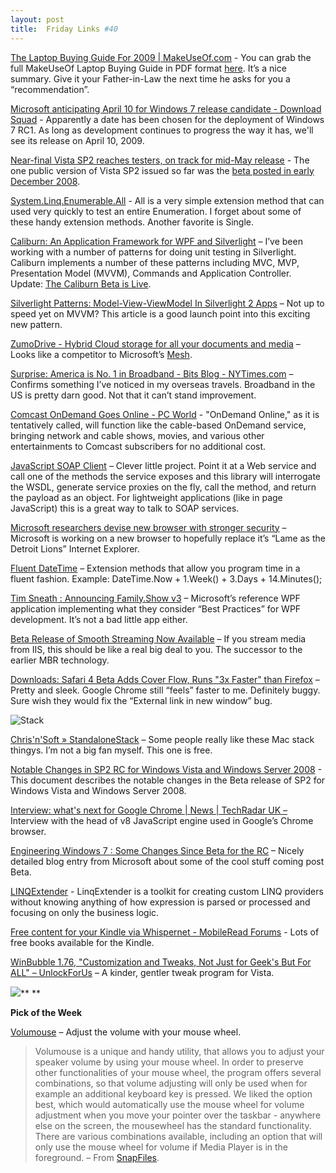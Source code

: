 ```yaml
---
layout: post
title:  Friday Links #40
---
```

[The Laptop Buying Guide For 2009 | MakeUseOf.com](http://www.makeuseof.com/tag/the-laptop-buying-guide-for-2009/) - You can grab the full MakeUseOf Laptop Buying Guide in PDF format [here](http://makeuseof.com/downloads/guides/Laptop-Buying-Guide.pdf). It’s a nice summary. Give it your Father-in-Law the next time he asks for you a “recommendation”.

[Microsoft anticipating April 10 for Windows 7 release candidate - Download Squad](http://www.downloadsquad.com/2009/02/20/microsoft-anticipating-april-10-for-windows-7-release-candidate/) - Apparently a date has been chosen for the deployment of Windows 7 RC1. As long as development continues to progress the way it has, we'll see its release on April 10, 2009.

[Near-final Vista SP2 reaches testers, on track for mid-May release](http://www.computerworld.com/action/article.do?command=viewArticleBasic&articleId=9128339&source=rss_news) - The one public version of Vista SP2 issued so far was the [beta posted in early December 2008](http://www.computerworld.com/action/+http://www.computerworld.com/action/article.do?command=viewArticleBasic&articleId=9122131).

[System.Linq.Enumerable.All](http://www.bleevo.com/2009/02/system-linq-enumerable-all-better-know-an-extension-method-part-2/) - All is a very simple extension method that can used very quickly to test an entire Enumeration. I forget about some of these handy extension methods. Another favorite is Single.

[Caliburn: An Application Framework for WPF and Silverlight](http://www.codeplex.com/caliburn) – I’ve been working with a number of patterns for doing unit testing in Silverlight. Caliburn implements a number of these patterns including MVC, MVP, Presentation Model (MVVM), Commands and Application Controller. Update: [The Caliburn Beta is Live](http://devlicio.us/blogs/rob_eisenberg/archive/2009/02/26/the-caliburn-beta-is-live.aspx).

[Silverlight Patterns: Model-View-ViewModel In Silverlight 2 Apps](http://msdn.microsoft.com/en-us/magazine/dd458800.aspx) – Not up to speed yet on MVVM? This article is a good launch point into this exciting new pattern.

[ZumoDrive - Hybrid Cloud storage for all your documents and media](http://zumodrive.com/) – Looks like a competitor to Microsoft’s [Mesh](http://www.mesh.com).

[Surprise: America is No. 1 in Broadband - Bits Blog - NYTimes.com](http://bits.blogs.nytimes.com/2009/02/23/surprise-america-is-no-1-in-broadband/) – Confirms something I’ve noticed in my overseas travels. Broadband in the US is pretty darn good. Not that it can’t stand improvement.

[Comcast OnDemand Goes Online - PC World](http://www.pcworld.com/article/160014/comcast_ondemand_goes_online.html) - "OnDemand Online," as it is tentatively called, will function like the cable-based OnDemand service, bringing network and cable shows, movies, and various other entertainments to Comcast subscribers for no additional cost.

[JavaScript SOAP Client](http://www.codeplex.com/JavaScriptSoapClient) – Clever little project. Point it at a Web service and call one of the methods the service exposes and this library will interrogate the WSDL, generate service proxies on the fly, call the method, and return the payload as an object. For lightweight applications (like in page JavaScript) this is a great way to talk to SOAP services.

[Microsoft researchers devise new browser with stronger security](http://www.computerworld.com/action/article.do?command=viewArticleBasic&articleId=9128433&source=rss_news) – Microsoft is working on a new browser to hopefully replace it’s “Lame as the Detroit Lions” Internet Explorer.

[Fluent DateTime](http://www.codeplex.com/fluentdatetime) – Extension methods that allow you program time in a fluent fashion. Example: DateTime.Now + 1.Week() + 3.Days + 14.Minutes();

[Tim Sneath : Announcing Family.Show v3](http://blogs.msdn.com/tims/archive/2009/02/23/announcing-family-show-v3-our-wpf-reference-application.aspx) – Microsoft’s reference WPF application implementing what they consider “Best Practices” for WPF development. It’s not a bad little app either.

[Beta Release of Smooth Streaming Now Available](http://blogs.iis.net/jboch/archive/2009/02/24/beta-release-of-smooth-streaming-now-available.aspx) – If you stream media from IIS, this should be like a real big deal to you. The successor to the earlier MBR technology.

[Downloads: Safari 4 Beta Adds Cover Flow, Runs "3x Faster" than Firefox](http://lifehacker.com/5159416/safari-4-beta-adds-cover-flow-runs-3x-faster-than-firefox) – Pretty and sleek. Google Chrome still “feels” faster to me. Definitely buggy. Sure wish they would fix the “External link in new window” bug.

![Stack](http://www.chrisnsoft.com/wp-content/uploads/pictures/standalonestack/stackpresentation.jpg)

[Chris'n'Soft » StandaloneStack](http://www.chrisnsoft.com/standalonestack/) – Some people really like these Mac stack thingys. I’m not a big fan myself. This one is free.

[Notable Changes in SP2 RC for Windows Vista and Windows Server 2008](http://windowsteamblog.com/blogs/windowsvista/pages/notable-changes-in-sp2-rc-for-windows-vista-and-windows-server-2008.aspx) - This document describes the notable changes in the Beta release of SP2 for Windows Vista and Windows Server 2008.

[Interview: what's next for Google Chrome | News | TechRadar UK – ](http://www.techradar.com/news/software/applications/interview-google-chrome-s-lars-bak-548115)Interview with the head of v8 JavaScript engine used in Google’s Chrome browser.

[Engineering Windows 7 : Some Changes Since Beta for the RC](http://blogs.msdn.com/e7/archive/2009/02/26/some-changes-since-beta.aspx) – Nicely detailed blog entry from Microsoft about some of the cool stuff coming post Beta.

[LINQExtender](http://www.codeplex.com/LinqExtender) - LinqExtender is a toolkit for creating custom LINQ providers without knowing anything of how expression is parsed or processed and focusing on only the business logic.

[Free content for your Kindle via Whispernet - MobileRead Forums](http://www.mobileread.com/forums/showthread.php?t=40079) - Lots of free books available for the Kindle.

[WinBubble 1.76, "Customization and Tweaks, Not Just for Geek's But For ALL" – UnlockForUs](http://unlockforus.blogspot.com/2007/11/winbubbles-features-gap.html) – A kinder, gentler tweak program for Vista.

![](http://tbn0.google.com/images?q=tbn:nhLY8ooGs-Z-AM:http://freshwater.976-tuna.com/e107_images/icons/firer.png)** **

**Pick of the Week**

[Volumouse](http://www.nirsoft.net/utils/volumouse.html) – Adjust the volume with your mouse wheel.

> Volumouse is a unique and handy utility, that allows you to adjust your speaker volume by using your mouse wheel. In order to preserve other functionalities of your mouse wheel, the program offers several combinations, so that volume adjusting will only be used when for example an additional keyboard key is pressed. We liked the option best, which would automatically use the mouse wheel for volume adjustment when you move your pointer over the taskbar - anywhere else on the screen, the mousewheel has the standard functionality. There are various combinations available, including an option that will only use the mouse wheel for volume if Media Player is in the foreground. – From [SnapFiles](http://www.snapfiles.com/get/volumouse.html).
